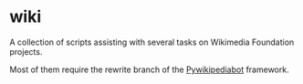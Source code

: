 # wiki

A collection of scripts assisting with several tasks on Wikimedia Foundation projects.

Most of them require the rewrite branch of the [Pywikipediabot](//www.mediawiki.org/wiki/Manual:Pywikipediabot) framework.
